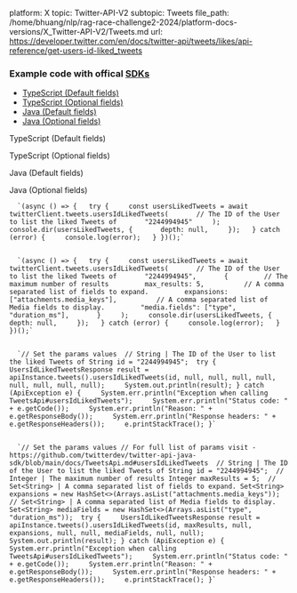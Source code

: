 platform: X
topic: Twitter-API-V2
subtopic: Tweets
file_path: /home/bhuang/nlp/rag-race-challenge2-2024/platform-docs-versions/X_Twitter-API-V2/Tweets.md
url: https://developer.twitter.com/en/docs/twitter-api/tweets/likes/api-reference/get-users-id-liked_tweets


### Example code with offical [SDKs](https://developer.twitter.com/en/docs/twitter-api/tools-and-libraries/sdks/overview)

* [TypeScript (Default fields)](#tab0)
* [TypeScript (Optional fields)](#tab1)
* [Java (Default fields)](#tab2)
* [Java (Optional fields)](#tab3)

TypeScript (Default fields)

TypeScript (Optional fields)

Java (Default fields)

Java (Optional fields)

      `(async () => {   try {     const usersLikedTweets = await twitterClient.tweets.usersIdLikedTweets(       // The ID of the User to list the liked Tweets of       "2244994945"     );     console.dir(usersLikedTweets, {       depth: null,     });   } catch (error) {     console.log(error);   } })();`
    

      `(async () => {   try {     const usersLikedTweets = await twitterClient.tweets.usersIdLikedTweets(       // The ID of the User to list the liked Tweets of       "2244994945",       {         // The maximum number of results         max_results: 5,          // A comma separated list of fields to expand.         expansions: ["attachments.media_keys"],          // A comma separated list of Media fields to display.         "media.fields": ["type", "duration_ms"],       }     );     console.dir(usersLikedTweets, {       depth: null,     });   } catch (error) {     console.log(error);   } })();`
    

      `// Set the params values  // String | The ID of the User to list the liked Tweets of String id = "2244994945";  try {     UsersIdLikedTweetsResponse result = apiInstance.tweets().usersIdLikedTweets(id, null, null, null, null, null, null, null, null);     System.out.println(result); } catch (ApiException e) {     System.err.println("Exception when calling TweetsApi#usersIdLikedTweets");     System.err.println("Status code: " + e.getCode());     System.err.println("Reason: " + e.getResponseBody());     System.err.println("Response headers: " + e.getResponseHeaders());     e.printStackTrace(); }`
    

      `// Set the params values // For full list of params visit - https://github.com/twitterdev/twitter-api-java-sdk/blob/main/docs/TweetsApi.md#usersIdLikedTweets  // String | The ID of the User to list the liked Tweets of String id = "2244994945";  // Integer | The maximum number of results Integer maxResults = 5;  // Set<String> | A comma separated list of fields to expand. Set<String> expansions = new HashSet<>(Arrays.asList("attachments.media_keys"));   // Set<String> | A comma separated list of Media fields to display. Set<String> mediaFields = new HashSet<>(Arrays.asList("type", "duration_ms"));  try {     UsersIdLikedTweetsResponse result = apiInstance.tweets().usersIdLikedTweets(id, maxResults, null, expansions, null, null, mediaFields, null, null);     System.out.println(result); } catch (ApiException e) {     System.err.println("Exception when calling TweetsApi#usersIdLikedTweets");     System.err.println("Status code: " + e.getCode());     System.err.println("Reason: " + e.getResponseBody());     System.err.println("Response headers: " + e.getResponseHeaders());     e.printStackTrace(); }`